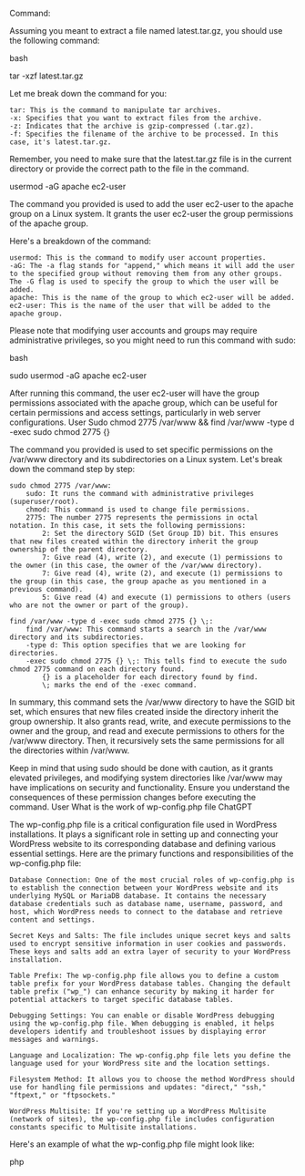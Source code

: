 Command:

Assuming you meant to extract a file named latest.tar.gz, you should use the following command:

bash

tar -xzf latest.tar.gz

Let me break down the command for you:

    tar: This is the command to manipulate tar archives.
    -x: Specifies that you want to extract files from the archive.
    -z: Indicates that the archive is gzip-compressed (.tar.gz).
    -f: Specifies the filename of the archive to be processed. In this case, it's latest.tar.gz.

Remember, you need to make sure that the latest.tar.gz file is in the current directory or provide the correct path to the file in the command.

usermod -aG apache ec2-user


The command you provided is used to add the user ec2-user to the apache group on a Linux system. It grants the user ec2-user the group permissions of the apache group.

Here's a breakdown of the command:

    usermod: This is the command to modify user account properties.
    -aG: The -a flag stands for "append," which means it will add the user to the specified group without removing them from any other groups. The -G flag is used to specify the group to which the user will be added.
    apache: This is the name of the group to which ec2-user will be added.
    ec2-user: This is the name of the user that will be added to the apache group.

Please note that modifying user accounts and groups may require administrative privileges, so you might need to run this command with sudo:

bash

sudo usermod -aG apache ec2-user

After running this command, the user ec2-user will have the group permissions associated with the apache group, which can be useful for certain permissions and access settings, particularly in web server configurations.
User
Sudo chmod 2775 /var/www && find /var/www -type d -exec sudo chmod 2775 {} 


The command you provided is used to set specific permissions on the /var/www directory and its subdirectories on a Linux system. Let's break down the command step by step:

    sudo chmod 2775 /var/www:
        sudo: It runs the command with administrative privileges (superuser/root).
        chmod: This command is used to change file permissions.
        2775: The number 2775 represents the permissions in octal notation. In this case, it sets the following permissions:
            2: Set the directory SGID (Set Group ID) bit. This ensures that new files created within the directory inherit the group ownership of the parent directory.
            7: Give read (4), write (2), and execute (1) permissions to the owner (in this case, the owner of the /var/www directory).
            7: Give read (4), write (2), and execute (1) permissions to the group (in this case, the group apache as you mentioned in a previous command).
            5: Give read (4) and execute (1) permissions to others (users who are not the owner or part of the group).

    find /var/www -type d -exec sudo chmod 2775 {} \;:
        find /var/www: This command starts a search in the /var/www directory and its subdirectories.
        -type d: This option specifies that we are looking for directories.
        -exec sudo chmod 2775 {} \;: This tells find to execute the sudo chmod 2775 command on each directory found.
            {} is a placeholder for each directory found by find.
            \; marks the end of the -exec command.

In summary, this command sets the /var/www directory to have the SGID bit set, which ensures that new files created inside the directory inherit the group ownership. It also grants read, write, and execute permissions to the owner and the group, and read and execute permissions to others for the /var/www directory. Then, it recursively sets the same permissions for all the directories within /var/www.

Keep in mind that using sudo should be done with caution, as it grants elevated privileges, and modifying system directories like /var/www may have implications on security and functionality. Ensure you understand the consequences of these permission changes before executing the command.
User
What is the work of wp-config.php file 
ChatGPT

The wp-config.php file is a critical configuration file used in WordPress installations. It plays a significant role in setting up and connecting your WordPress website to its corresponding database and defining various essential settings. Here are the primary functions and responsibilities of the wp-config.php file:

    Database Connection: One of the most crucial roles of wp-config.php is to establish the connection between your WordPress website and its underlying MySQL or MariaDB database. It contains the necessary database credentials such as database name, username, password, and host, which WordPress needs to connect to the database and retrieve content and settings.

    Secret Keys and Salts: The file includes unique secret keys and salts used to encrypt sensitive information in user cookies and passwords. These keys and salts add an extra layer of security to your WordPress installation.

    Table Prefix: The wp-config.php file allows you to define a custom table prefix for your WordPress database tables. Changing the default table prefix ("wp_") can enhance security by making it harder for potential attackers to target specific database tables.

    Debugging Settings: You can enable or disable WordPress debugging using the wp-config.php file. When debugging is enabled, it helps developers identify and troubleshoot issues by displaying error messages and warnings.

    Language and Localization: The wp-config.php file lets you define the language used for your WordPress site and the location settings.

    Filesystem Method: It allows you to choose the method WordPress should use for handling file permissions and updates: "direct," "ssh," "ftpext," or "ftpsockets."

    WordPress Multisite: If you're setting up a WordPress Multisite (network of sites), the wp-config.php file includes configuration constants specific to Multisite installations.

Here's an example of what the wp-config.php file might look like:

php

<?php
define('DB_NAME', 'database_name_here');
define('DB_USER', 'username_here');
define('DB_PASSWORD', 'password_here');
define('DB_HOST', 'localhost');

define('AUTH_KEY',         'put your unique phrase here');
define('SECURE_AUTH_KEY',  'put your unique phrase here');
define('LOGGED_IN_KEY',    'put your unique phrase here');
define('NONCE_KEY',        'put your unique phrase here');
define('AUTH_SALT',        'put your unique phrase here');
define('SECURE_AUTH_SALT', 'put your unique phrase here');
define('LOGGED_IN_SALT',   'put your unique phrase here');
define('NONCE_SALT',       'put your unique phrase here');

$table_prefix = 'wp_';

define('WP_DEBUG', false);

/* ... other configuration settings ... */

The wp-config.php file should be kept secure because it contains sensitive information. Make sure to back it up regularly and avoid sharing it publicly or with unauthorized individuals.




The correct command to use ssh-add with the macOS Keychain integration is as follows:

bash

ssh-add -K or 
Ssh-add apple-use-keychain 

The -K option is used to add the identities (private keys) to the Apple's Keychain on macOS. When you run this command, it will prompt you for the passphrase of the private key file and then add it to the Keychain.

Here's how the command works:

    Open the Terminal on your macOS.
    Type ssh-add -K and press Enter.
    If you have passphrase-protected private keys, you will be prompted to enter the passphrase for each key you want to add to the Keychain.

By adding the identities to the Keychain, you can avoid entering the passphrase every time you use your private keys during an SSH session. The Keychain will automatically manage the passphrase for you while providing enhanced security for your private keys.
User
ssh-add —apple-use-keychain key.pem 


This command will add the private key key.pem to the Keychain, and it will prompt you to enter the passphrase associated with that private key. Once you've entered the passphrase, the private key will be added to the Keychain, and macOS will manage the passphrase for you, so you won't have to enter it every time you use the private key during an SSH session.

........................................
ssh  -A ec2-user@Ip 


The ssh command you provided is used to initiate an SSH connection to an Amazon EC2 instance with agent forwarding enabled. Let's break down the command:

bash

ssh -A ec2-user@IP

    ssh: This is the command to initiate the SSH connection.
    -A: This option enables agent forwarding. Agent forwarding allows you to use your local SSH key on the remote server to access other systems or resources that require your public key for authentication. It allows you to jump from the EC2 instance to other SSH-enabled systems without storing your private key on the EC2 instance itself.
    ec2-user: This is the username used to log in to the EC2 instance. The specific username may vary depending on the AMI (Amazon Machine Image) you are using. For Amazon Linux and Amazon Linux 2 AMIs, the default username is typically ec2-user.
    IP: This is the public IP address or hostname of your EC2 instance. Replace "IP" with the actual public IP address or hostname of your instance.

To establish the SSH connection, open a terminal or command prompt on your local machine and enter the command, replacing IP with the actual public IP address or hostname of your EC2 instance. If your SSH key is correctly configured and you have the necessary permissions, the connection will be established, and you'll be logged in to the EC2 instance as the specified user (ec2-user in this case).


/* SSL Settings */
define('FORCE_SSL_ADMIN', true);

// Get true SSL status from AWS load balancer
if(isset($_SERVER['HTTP_X_FORWARDED_PROTO']) && $_SERVER['HTTP_X_FORWARDED_PROTO'] === 'https') {
  $_SERVER['HTTPS'] = '1';
}


The code you provided above is related to SSL (Secure Sockets Layer) settings for a WordPress site running on an Amazon Web Services (AWS) Elastic Load Balancer (ELB) or proxy server. Let's break down the code and its purpose:

    define('FORCE_SSL_ADMIN', true);:
    This line sets the FORCE_SSL_ADMIN constant to true. In WordPress, when this constant is set to true, it forces all administration and login pages to use SSL. It ensures that the WordPress dashboard and login credentials are transmitted over an encrypted HTTPS connection, adding an extra layer of security.

    SSL Termination using AWS ELB or Proxy Server:
    The code block starting with if(isset($_SERVER['HTTP_X_FORWARDED_PROTO']) ... checks for a specific header in the HTTP request, indicating whether the original request came via HTTPS (secure) or HTTP (non-secure). When using an AWS Elastic Load Balancer (ELB) or a proxy server, the ELB or proxy forwards the original client request to the web server. However, it also adds an X-Forwarded-Proto header to the request, indicating whether the original request was secure (HTTPS) or not (HTTP).
        $_SERVER['HTTP_X_FORWARDED_PROTO']: This accesses the value of the X-Forwarded-Proto header in the HTTP request, if it exists.
        === 'https': This checks if the value of the X-Forwarded-Proto header is equal to 'https', which means the original request was made via HTTPS.
        If the condition is true (meaning the original request was secure via HTTPS), the code sets $_SERVER['HTTPS'] to '1'. This tricks WordPress into thinking that the current request is over HTTPS, ensuring that WordPress generates secure URLs and content links.

    Essentially, this code snippet ensures that WordPress behaves correctly when behind a proxy (like AWS ELB) that handles SSL termination and forwards requests to the web server over HTTP.

By combining the two parts, you ensure that all administration and login pages of your WordPress site use SSL and that WordPress generates correct URLs and content links even when accessed via a proxy like AWS ELB that handles SSL termination.

Please note that the effectiveness of this code depends on your specific server setup and configuration, so always test thoroughly after making such changes to ensure everything works as expected.
